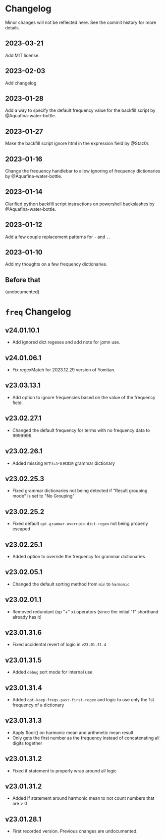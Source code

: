 # Changelog

Minor changes will not be reflected here. See the commit history for more details.

## 2023-03-21

Add MIT license.

## 2023-02-03

Add changelog.

## 2023-01-28

Add a way to specify the default frequency value for the backfill script by @Aquafina-water-bottle.

## 2023-01-27

Make the backfill script ignore html in the expression field by @Staz0r.

## 2023-01-16

Change the frequency handlebar to allow ignoring of frequency dictionaries by @Aquafina-water-bottle.

## 2023-01-14

Clarified python backfill script instructions on powershell backslashes by @Aquafina-water-bottle.

## 2023-01-12

Add a few couple replacement patterns for `-` and `.`.

## 2023-01-10

Add my thoughts on a few frequency dictionaries.

## Before that

(undocumented)

# `freq` Changelog

## v24.01.10.1

- Add ignored dict regexes and add note for jpmn use.

## v24.01.06.1

- Fix regexMatch for 2023.12.29 version of Yomitan.

## v23.03.13.1

- Add option to ignore frequencies based on the value of the frequency field.

## v23.02.27.1

- Changed the default frequency for terms with no frequency data to 9999999.

## v23.02.26.1

- Added missing `絵でわかる日本語` grammar dictionary

## v23.02.25.3

- Fixed grammar dictionaries not being detected if "Result grouping mode" is set to "No Grouping"

## v23.02.25.2

- Fixed default `opt-grammar-override-dict-regex` not being properly escaped

## v23.02.25.1

- Added option to override the frequency for grammar dictionaries

## v23.02.05.1

- Changed the default sorting method from `min` to `harmonic`

## v23.02.01.1

- Removed redundant (op "+" x) operators (since the initial "f" shorthand already has it)

## v23.01.31.6

- Fixed accidental revert of logic in `v23.01.31.4`

## v23.01.31.5

- Added `debug` sort mode for internal use

## v23.01.31.4

- Added `opt-keep-freqs-past-first-regex` and logic to use only the 1st frequency of a dictionary

## v23.01.31.3

- Apply floor() on harmonic mean and arithmetic mean result
- Only gets the first number as the frequency instead of concatenating all digits together

## v23.01.31.2

- Fixed if statement to properly wrap around all logic

## v23.01.31.2

- Added if statement around harmonic mean to not count numbers that are > 0

## v23.01.28.1

- First recorded version. Previous changes are undocumented.
